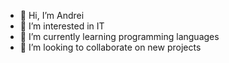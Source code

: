 - 👋 Hi, I’m Andrei
- 👀 I’m interested in IT
- 🌱 I’m currently learning programming languages
- 💞️ I’m looking to collaborate on new projects

<!---
Shipoto/Shipoto is a ✨ special ✨ repository because its `README.md` (this file) appears on your GitHub profile.
You can click the Preview link to take a look at your changes.
--->
